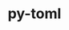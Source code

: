 ---
title: "py-toml"
layout: cache
categories: [package, develop-2024-06-16]
meta: {"versions": ["0.10.2"], "compilers": ["cce@=15.0.1", "gcc@=10.2.1", "gcc@=11.4.0", "gcc@=9.4.0", "oneapi@=2024.0.0"], "oss": ["centos7", "rhel8", "ubuntu20.04", "ubuntu22.04"], "platforms": ["linux"], "targets": ["neoverse_v1", "ppc64le", "x86_64_v3", "zen4"], "stacks": ["developer-tools-manylinux2014", "e4s", "e4s-cray-rhel", "e4s-neoverse_v1", "e4s-oneapi", "e4s-power", "root"], "num_specs": 6, "num_specs_by_stack": {"e4s-power": 1, "root": 6, "e4s-neoverse_v1": 1, "e4s-cray-rhel": 1, "e4s": 1, "developer-tools-manylinux2014": 1, "e4s-oneapi": 1}}
spec_details: [{"hash": "l3dl5st7vcuvh2opz7paa6i5kepzpyqs", "compiler": "gcc@=9.4.0", "versions": ["0.10.2"], "os": "ubuntu20.04", "platform": "linux", "target": "ppc64le", "variants": ["build_system=python_pip"], "stacks": ["e4s-power", "root"], "size": "-", "tarball": "https://binaries.spack.io/develop-2024-06-16/build_cache/linux-ubuntu20.04-ppc64le/gcc-9.4.0/py-toml-0.10.2/linux-ubuntu20.04-ppc64le-gcc-9.4.0-py-toml-0.10.2-l3dl5st7vcuvh2opz7paa6i5kepzpyqs.spack"}, {"hash": "qc6owbwhipqxsxtjj7lwphrnvkhrryu2", "compiler": "gcc@=11.4.0", "versions": ["0.10.2"], "os": "ubuntu22.04", "platform": "linux", "target": "neoverse_v1", "variants": ["build_system=python_pip"], "stacks": ["root", "e4s-neoverse_v1"], "size": "-", "tarball": "https://binaries.spack.io/develop-2024-06-16/build_cache/linux-ubuntu22.04-neoverse_v1/gcc-11.4.0/py-toml-0.10.2/linux-ubuntu22.04-neoverse_v1-gcc-11.4.0-py-toml-0.10.2-qc6owbwhipqxsxtjj7lwphrnvkhrryu2.spack"}, {"hash": "bkndkdpxt5bmblkq3grlsqsmjkgeey5b", "compiler": "cce@=15.0.1", "versions": ["0.10.2"], "os": "rhel8", "platform": "linux", "target": "zen4", "variants": ["build_system=python_pip"], "stacks": ["e4s-cray-rhel", "root"], "size": "-", "tarball": "https://binaries.spack.io/develop-2024-06-16/build_cache/linux-rhel8-zen4/cce-15.0.1/py-toml-0.10.2/linux-rhel8-zen4-cce-15.0.1-py-toml-0.10.2-bkndkdpxt5bmblkq3grlsqsmjkgeey5b.spack"}, {"hash": "kexziqjnfyhbrmrszujxe4xml5hyix6q", "compiler": "gcc@=11.4.0", "versions": ["0.10.2"], "os": "ubuntu22.04", "platform": "linux", "target": "x86_64_v3", "variants": ["build_system=python_pip"], "stacks": ["root", "e4s"], "size": "-", "tarball": "https://binaries.spack.io/develop-2024-06-16/build_cache/linux-ubuntu22.04-x86_64_v3/gcc-11.4.0/py-toml-0.10.2/linux-ubuntu22.04-x86_64_v3-gcc-11.4.0-py-toml-0.10.2-kexziqjnfyhbrmrszujxe4xml5hyix6q.spack"}, {"hash": "hpxdw654jqyobzbwgfoo7p37yusartup", "compiler": "gcc@=10.2.1", "versions": ["0.10.2"], "os": "centos7", "platform": "linux", "target": "x86_64_v3", "variants": ["build_system=python_pip"], "stacks": ["root", "developer-tools-manylinux2014"], "size": "-", "tarball": "https://binaries.spack.io/develop-2024-06-16/build_cache/linux-centos7-x86_64_v3/gcc-10.2.1/py-toml-0.10.2/linux-centos7-x86_64_v3-gcc-10.2.1-py-toml-0.10.2-hpxdw654jqyobzbwgfoo7p37yusartup.spack"}, {"hash": "rcpjggltrcne7zluygaqmmlheehmj3q2", "compiler": "oneapi@=2024.0.0", "versions": ["0.10.2"], "os": "ubuntu22.04", "platform": "linux", "target": "x86_64_v3", "variants": ["build_system=python_pip"], "stacks": ["e4s-oneapi", "root"], "size": "-", "tarball": "https://binaries.spack.io/develop-2024-06-16/build_cache/linux-ubuntu22.04-x86_64_v3/oneapi-2024.0.0/py-toml-0.10.2/linux-ubuntu22.04-x86_64_v3-oneapi-2024.0.0-py-toml-0.10.2-rcpjggltrcne7zluygaqmmlheehmj3q2.spack"}]
---